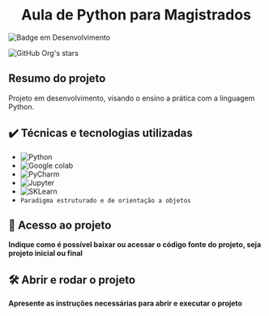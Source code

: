 <h1 align="center"> Aula de Python para Magistrados</h1>

![Badge em Desenvolvimento](http://img.shields.io/static/v1?label=STATUS&message=EM%20DESENVOLVIMENTO&color=GREEN&style=for-the-badge)

![GitHub Org's stars](https://img.shields.io/github/stars/JosephAxe?style=social)

## Resumo do projeto
Projeto em desenvolvimento, visando o ensino a prática com a linguagem Python.

## ✔️ Técnicas e tecnologias utilizadas

- ![Python](https://img.shields.io/badge/Python-FFD43B?style=for-the-badge&logo=python&logoColor=blue)
- ![Google colab](https://img.shields.io/badge/Colab-F9AB00?style=for-the-badge&logo=googlecolab&color=525252)
- ![PyCharm](	https://img.shields.io/badge/PyCharm-000000.svg?&style=for-the-badge&logo=PyCharm&logoColor=white)
- ![Jupyter](https://img.shields.io/badge/Jupyter-F37626.svg?&style=for-the-badge&logo=Jupyter&logoColor=white)
- ![SKLearn](https://img.shields.io/badge/scikit_learn-F7931E?style=for-the-badge&logo=scikit-learn&logoColor=white)
- ``Paradigma estruturado e de orientação a objetos``

## 📁 Acesso ao projeto

**Indique como é possível baixar ou acessar o código fonte do projeto, seja projeto inicial ou final**

## 🛠️ Abrir e rodar o projeto

**Apresente as instruções necessárias para abrir e executar o projeto**


